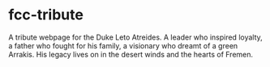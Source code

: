 # fcc-tribute
A tribute webpage for the Duke Leto Atreides. A leader who inspired loyalty, a father who fought for his family, a visionary who dreamt of a green Arrakis. His legacy lives on in the desert winds and the hearts of Fremen.
